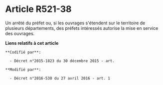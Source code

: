 # Article R521-38

Un arrêté du préfet ou, si les ouvrages s'étendent sur le territoire de plusieurs départements, des préfets intéressés
autorise la mise en service des ouvrages.

**Liens relatifs à cet article**

	**Codifié par**:

	  - Décret n°2015-1823 du 30 décembre 2015 - art.

	**Modifié par**:

	  - Décret n°2016-530 du 27 avril 2016 - art. 1
